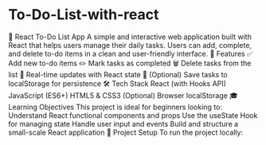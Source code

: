 # To-Do-List-with-react
📝 React To-Do List App
A simple and interactive web application built with React that helps users manage their daily tasks. Users can add, complete, and delete to-do items in a clean and user-friendly interface.
🚀 Features
✅ Add new to-do items
✏️ Mark tasks as completed
🗑️ Delete tasks from the list
🔄 Real-time updates with React state
💾 (Optional) Save tasks to localStorage for persistence
🛠️ Tech Stack
React (with Hooks API)
JavaScript (ES6+)
HTML5 & CSS3
(Optional) Browser localStorage
🎓 Learning Objectives
This project is ideal for beginners looking to:
Understand React functional components and props
Use the useState Hook for managing state
Handle user input and events
Build and structure a small-scale React application
📂 Project Setup
To run the project locally:
